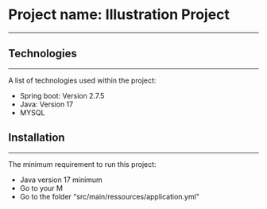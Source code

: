# Project name: Illustration Project
***
## Technologies
***
A list of technologies used within the project:
* Spring boot: Version 2.7.5
* Java: Version 17
* MYSQL 

## Installation
***
The minimum requirement to run this project:
* Java version 17 minimum
* Go to your M
* Go to the folder "src/main/ressources/application.yml"


